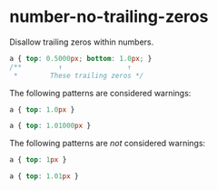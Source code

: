 # number-no-trailing-zeros

Disallow trailing zeros within numbers.

```css
a { top: 0.5000px; bottom: 1.0px; }
/**         ↑                ↑
 *        These trailing zeros */
```

The following patterns are considered warnings:

```css
a { top: 1.0px }
```

```css
a { top: 1.01000px }
```

The following patterns are *not* considered warnings:

```css
a { top: 1px }
```

```css
a { top: 1.01px }
```
